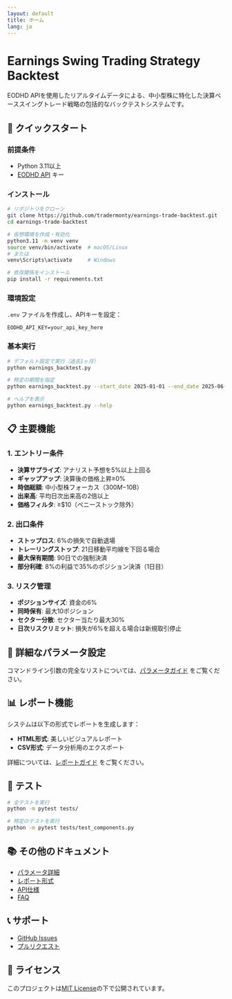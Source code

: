 ```yaml
---
layout: default
title: ホーム
lang: ja
---
```


# Earnings Swing Trading Strategy Backtest

EODHD APIを使用したリアルタイムデータによる、中小型株に特化した決算ベーススイングトレード戦略の包括的なバックテストシステムです。

## 🚀 クイックスタート

### 前提条件
- Python 3.11以上
- [EODHD API](https://eodhistoricaldata.com/) キー

### インストール

```bash
# リポジトリをクローン
git clone https://github.com/tradermonty/earnings-trade-backtest.git
cd earnings-trade-backtest

# 仮想環境を作成・有効化
python3.11 -m venv venv
source venv/bin/activate  # macOS/Linux
# または
venv\Scripts\activate     # Windows

# 依存関係をインストール
pip install -r requirements.txt
```

### 環境設定

`.env` ファイルを作成し、APIキーを設定：

```env
EODHD_API_KEY=your_api_key_here
```

### 基本実行

```bash
# デフォルト設定で実行（過去1ヶ月）
python earnings_backtest.py

# 特定の期間を指定
python earnings_backtest.py --start_date 2025-01-01 --end_date 2025-06-30

# ヘルプを表示
python earnings_backtest.py --help
```

## 📋 主要機能

### 1. エントリー条件
- **決算サプライズ**: アナリスト予想を5%以上上回る
- **ギャップアップ**: 決算後の価格上昇≥0%
- **時価総額**: 中小型株フォーカス（$300M-$10B）
- **出来高**: 平均日次出来高の2倍以上
- **価格フィルタ**: ≥$10（ペニーストック除外）

### 2. 出口条件
- **ストップロス**: 6%の損失で自動退場
- **トレーリングストップ**: 21日移動平均線を下回る場合
- **最大保有期間**: 90日での強制決済
- **部分利確**: 8%の利益で35%のポジション決済（1日目）

### 3. リスク管理
- **ポジションサイズ**: 資金の6%
- **同時保有**: 最大10ポジション
- **セクター分散**: セクター当たり最大30%
- **日次リスクリミット**: 損失が6%を超える場合は新規取引停止

## 🔧 詳細なパラメータ設定

コマンドライン引数の完全なリストについては、[パラメータガイド](parameters.html) をご覧ください。

## 📊 レポート機能

システムは以下の形式でレポートを生成します：
- **HTML形式**: 美しいビジュアルレポート
- **CSV形式**: データ分析用のエクスポート

詳細については、[レポートガイド](reports.html) をご覧ください。

## 🧪 テスト

```bash
# 全テストを実行
python -m pytest tests/

# 特定のテストを実行
python -m pytest tests/test_components.py
```

## 📚 その他のドキュメント

- [パラメータ詳細](parameters.html)
- [レポート形式](reports.html)  
- [API仕様](api.html)
- [FAQ](faq.html)

## 📞 サポート

- [GitHub Issues](https://github.com/tradermonty/earnings-trade-backtest/issues)
- [プルリクエスト](https://github.com/tradermonty/earnings-trade-backtest/pulls)

## 📄 ライセンス

このプロジェクトは[MIT License](https://github.com/tradermonty/earnings-trade-backtest/blob/main/LICENSE)の下で公開されています。 